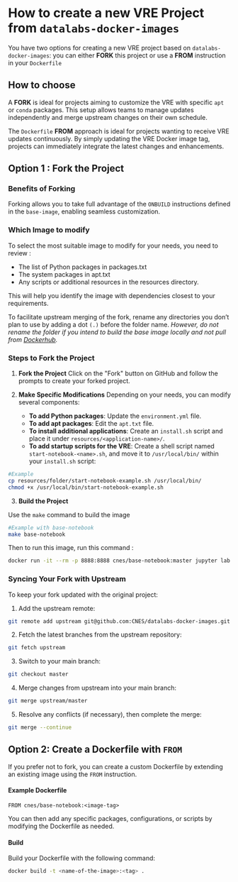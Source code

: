 # How to create a new VRE Project from `datalabs-docker-images`

You have two options for creating a new VRE project based on `datalabs-docker-images`: you can either **FORK** this project or use a **FROM** instruction in your `Dockerfile`

## How to choose

A **FORK** is ideal for projects aiming to customize the VRE with specific `apt` or `conda` packages. This setup allows teams to manage updates independently and merge upstream changes on their own schedule.

The `Dockerfile` **FROM** approach is ideal for projects wanting to receive VRE updates continuously. By simply updating the VRE Docker image tag, projects can immediately integrate the latest changes and enhancements.

## Option 1 : Fork the Project

### Benefits of Forking

Forking allows you to take full advantage of the `ONBUILD` instructions defined in the `base-image`, enabling seamless customization.

### Which Image to modify

To select the most suitable image to modify for your needs, you need to review :  

* The list of Python packages in packages.txt
* The system packages in apt.txt
* Any scripts or additional resources in the resources directory. 

This will help you identify the image with dependencies closest to your requirements.

To facilitate upstream merging of the fork, rename any directories you don’t plan to use by adding a dot `(.)` before the folder name.
*However, do not rename the folder if you intend to build the base image locally and not pull from [Dockerhub](https://hub.docker.com/r/cnes/base-image).*

### Steps to Fork the Project

 1. **Fork the Project** 
Click on the "Fork" button on GitHub and follow the prompts to create your forked project.

 2. **Make Specific Modifications**
Depending on your needs, you can modify several components:
    * **To add Python packages**: Update the `environment.yml` file.
    * **To add apt packages**: Edit the `apt.txt` file.
    * **To install additional applications**: Create an `install.sh` script and place it under `resources/<application-name>/`.
    * **To add startup scripts for the VRE**: Create a shell script named `start-notebook-<name>.sh`, and move it to `/usr/local/bin/` within your `install.sh` script:
```bash
#Example
cp resources/folder/start-notebook-example.sh /usr/local/bin/
chmod +x /usr/local/bin/start-notebook-example.sh
```

 3. **Build the Project** 
 
Use the `make` command to build the image

```bash
#Example with base-notebook
make base-notebook
```

Then to run this image, run this command :

```bash
docker run -it --rm -p 8888:8888 cnes/base-notebook:master jupyter lab --ip 0.0.0.0 --allow-root --no-browser
```

### Syncing Your Fork with Upstream
To keep your fork updated with the original project:
 1. Add the upstream remote: 
```bash
git remote add upstream git@github.com:CNES/datalabs-docker-images.git
```
 2. Fetch the latest branches from the upstream repository:
```bash
git fetch upstream
```
 3. Switch to your main branch:
```bash
git checkout master
```
 4. Merge changes from upstream into your main branch:
```bash
git merge upstream/master
```
 5. Resolve any conflicts (if necessary), then complete the merge:
```bash
git merge --continue
```

## Option 2: Create a Dockerfile with `FROM`

If you prefer not to fork, you can create a custom Dockerfile by extending an existing image using the `FROM` instruction.
#### Example Dockerfile
```docker
FROM cnes/base-notebook:<image-tag>
```

You can then add any specific packages, configurations, or scripts by modifying the Dockerfile as needed.
#### Build

Build your Dockerfile with the following command:

```bash
docker build -t <name-of-the-image>:<tag> .
```